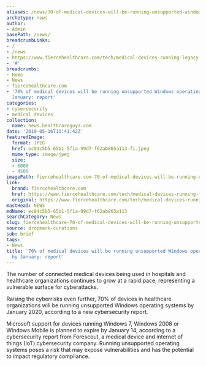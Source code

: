 ```yaml
---
aliases: /news/70-of-medical-devices-will-be-running-unsupported-windows-operating-systems-by-january-report
archetype: news
author:
- Admin
basePath: /news/
breadcrumbLinks:
- /
- /news
- https://www.fiercehealthcare.com/tech/medical-devices-running-legacy-windows-operating-system
- '#'
breadcrumbs:
- Home
- News
- fiercehealthcare.com
- '70% of medical devices will be running unsupported Windows operating systems by
  January: report'
categories:
- cybersecurity
- medical devices
collection:
  name: news.healthcareguys.com
date: '2019-05-16T11:41:42Z'
featuredImage:
  format: JPEG
  href: ec94c5b5-65b1-5f1a-99d7-f62ab865a113-fi.jpeg
  mime_type: image/jpeg
  size:
  - 6000
  - 4500
imagePath: fiercehealthcare.com-70-of-medical-devices-will-be-running-unsupported-windows-operating-systems-by-january-report
link:
  brand: fiercehealthcare.com
  href: https://www.fiercehealthcare.com/tech/medical-devices-running-legacy-windows-operating-system
  original: https://www.fiercehealthcare.com/tech/medical-devices-running-legacy-windows-operating-system
mastHead: NEWS
mdName: ec94c5b5-65b1-5f1a-99d7-f62ab865a113
searchCategory: News
slug: fiercehealthcare-70-of-medical-devices-will-be-running-unsupported-windows-operating-systems-by-january-report
source: dropmark-curations
sub: brief
tags:
- News
title: '70% of medical devices will be running unsupported Windows operating systems
  by January: report'
---
```


The number of connected medical devices being used in hospitals and healthcare organizations continues to grow at a rapid pace, representing a vulnerable surface for cyberattacks.

Raising the cyberrisks even further, 70% of devices in healthcare organizations will be running unsupported Windows operating systems by January 2020, according to a new cybersecurity report.

Microsoft support for devices running Windows 7, Windows 2008 or Windows Mobile is planned to expire by January 14, according to a cybersecurity report from Forescout, a medical device and internet of things (IoT) cybersecurity company. Running unsupported operating systems poses a risk that may expose vulnerabilities and has the potential to impact regulatory compliance.
